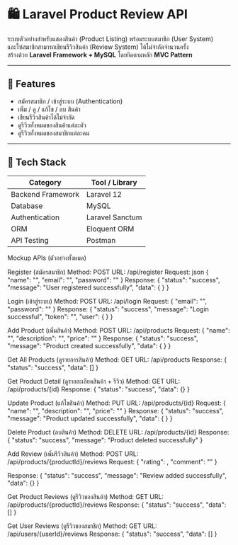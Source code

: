 # 🛍️ Laravel Product Review API

ระบบตัวอย่างสำหรับแสดงสินค้า (Product Listing) พร้อมระบบสมาชิก (User System)  
และให้สมาชิกสามารถเขียนรีวิวสินค้า (Review System) ได้ไม่จำกัดจำนวนครั้ง  
สร้างด้วย **Laravel Framework + MySQL** โดยยึดตามหลัก **MVC Pattern**

---

## 🚀 Features

- สมัครสมาชิก / เข้าสู่ระบบ (Authentication)
- เพิ่ม / ดู / แก้ไข / ลบ สินค้า
- เขียนรีวิวสินค้าได้ไม่จำกัด
- ดูรีวิวทั้งหมดของสินค้าแต่ละตัว
- ดูรีวิวทั้งหมดของสมาชิกแต่ละคน

---

## 🧰 Tech Stack

| Category | Tool / Library |
|-----------|----------------|
| Backend Framework | Laravel 12 
| Database | MySQL |
| Authentication | Laravel Sanctum |
| ORM | Eloquent ORM |
| API Testing | Postman |

Mockup APIs (ตัวอย่างทั้งหมด)

Register (สมัครสมาชิก)
Method: POST
URL: /api/register
Request:
json
{
  "name": "",
  "email": "",
  "password": ""
}
Response:
{
    "status": "success",
    "message": "User registered successfully",
    "data": { }
}

Login (เข้าสู่ระบบ)
Method: POST
URL: /api/login
Request:
{
  "email": "",
  "password": ""
}
Response:
{
    "status": "success",
    "message": "Login successful",
    "token": "",
    "user": { }
}


Add Product (เพิ่มสินค้า)
Method: POST
URL: /api/products
Request:
{
  "name": "",
  "description": "",
  "price": ""
}
Response:
{
   "status": "success",
    "message": "Product created successfully",
    "data": { }
}

Get All Products (ดูรายการสินค้า)
Method: GET
URL: /api/products
Response:
{
    "status": "success",
    "data": []
}

Get Product Detail (ดูรายละเอียดสินค้า + รีวิว)
Method: GET
URL: /api/products/{id}
Response:
{
    "status": "success",
    "data": {}
}

Update Product (แก้ไขสินค้า)
Method: PUT
URL: /api/products/{id}
Request:
{
  "name": "",
  "description": "",
  "price": ""
}
Response:
{
    "status": "success",
    "message": "Product updated successfully",
    "data": { }
}


Delete Product  (ลบสินค้า)
Method: DELETE
URL: /api/products/{id}
Response:
{
    "status": "success",
    "message": "Product deleted successfully"
}

Add Review (เพิ่มรีวิวสินค้า)
Method: POST
URL: /api/products/{productId}/reviews
Request:
{
  "rating": ,
  "comment": ""
}

Response:
{
    "status": "success",
    "message": "Review added successfully",
    "data": {}
}


Get Product Reviews (ดูรีวิวของสินค้า)
Method: GET
URL: /api/products/{productId}/reviews
Response:
{
    "status": "success",
    "data": []
}


Get User Reviews (ดูรีวิวของสมาชิก)
Method: GET
URL: /api/users/{userId}/reviews
Response:
{
    "status": "success",
    "data": []
}


